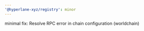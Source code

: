 ```yaml
---
'@hyperlane-xyz/registry': minor
---
```


minimal fix: Resolve RPC error in chain configuration (worldchain)
